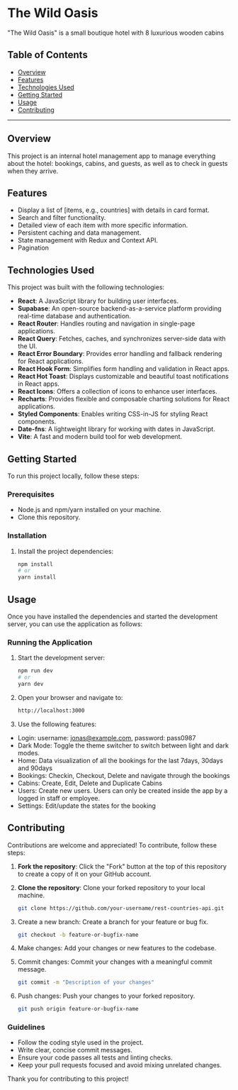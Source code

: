 # The Wild Oasis

"The Wild Oasis" is a small boutique hotel with 8 luxurious wooden cabins

## Table of Contents

- [Overview](#overview)
- [Features](#features)
- [Technologies Used](#technologies-used)
- [Getting Started](#getting-started)
- [Usage](#usage)
- [Contributing](#contributing)

---

## Overview

This project is an internal hotel management app to manage everything about the hotel: bookings, cabins, and guests, as well as to check in guests when they arrive.

## Features

- Display a list of [items, e.g., countries] with details in card format.
- Search and filter functionality.
- Detailed view of each item with more specific information.
- Persistent caching and data management.
- State management with Redux and Context API.
- Pagination

## Technologies Used

This project was built with the following technologies:

- **React**: A JavaScript library for building user interfaces.
- **Supabase**: An open-source backend-as-a-service platform providing real-time database and authentication.
- **React Router**: Handles routing and navigation in single-page applications.
- **React Query**: Fetches, caches, and synchronizes server-side data with the UI.
- **React Error Boundary**: Provides error handling and fallback rendering for React applications.
- **React Hook Form**: Simplifies form handling and validation in React apps.
- **React Hot Toast**: Displays customizable and beautiful toast notifications in React apps.
- **React Icons**: Offers a collection of icons to enhance user interfaces.
- **Recharts**: Provides flexible and composable charting solutions for React applications.
- **Styled Components**: Enables writing CSS-in-JS for styling React components.
- **Date-fns**: A lightweight library for working with dates in JavaScript.
- **Vite**: A fast and modern build tool for web development.

## Getting Started

To run this project locally, follow these steps:

### Prerequisites

- Node.js and npm/yarn installed on your machine.
- Clone this repository.

### Installation

1. Install the project dependencies:
   ```bash
   npm install
   # or
   yarn install
   ```

## Usage

Once you have installed the dependencies and started the development server, you can use the application as follows:

### Running the Application

1. Start the development server:
   ```bash
   npm run dev
   # or
   yarn dev
   ```
2. Open your browser and navigate to:

   ```bash
   http://localhost:3000
   ```

3. Use the following features:

- Login: username: jonas@example.com, password: pass0987
- Dark Mode: Toggle the theme switcher to switch between light and dark modes.
- Home: Data visualization of all the bookings for the last 7days, 30days and 90days
- Bookings: Checkin, Checkout, Delete and navigate through the bookings
- Cabins: Create, Edit, Delete and Duplicate Cabins
- Users: Create new users. Users can only be created inside the app by a logged in staff or employee.
- Settings: Edit/update the states for the booking

## Contributing

Contributions are welcome and appreciated! To contribute, follow these steps:

1. **Fork the repository**: Click the "Fork" button at the top of this repository to create a copy of it on your GitHub account.

2. **Clone the repository**: Clone your forked repository to your local machine.
   ```bash
   git clone https://github.com/your-username/rest-countries-api.git
   ```
3. Create a new branch: Create a branch for your feature or bug fix.

   ```bash
   git checkout -b feature-or-bugfix-name
   ```

4. Make changes: Add your changes or new features to the codebase.

5. Commit changes: Commit your changes with a meaningful commit message.
   ```bash
   git commit -m "Description of your changes"
   ```
6. Push changes: Push your changes to your forked repository.
   ```bash
   git push origin feature-or-bugfix-name
   ```

### Guidelines

- Follow the coding style used in the project.
- Write clear, concise commit messages.
- Ensure your code passes all tests and linting checks.
- Keep your pull requests focused and avoid mixing unrelated changes.

Thank you for contributing to this project!
